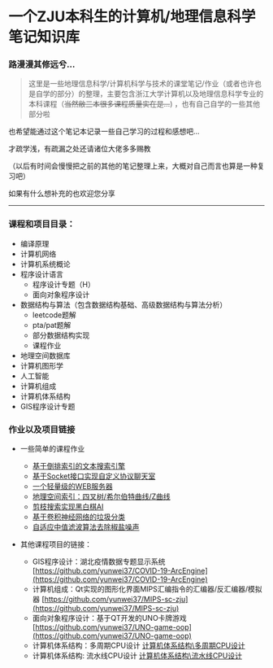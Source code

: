 # 一个ZJU本科生的计算机/地理信息科学笔记知识库

### 路漫漫其修远兮...

> 这里是一些地理信息科学/计算机科学与技术的课堂笔记/作业（或者也许也是自学的部分）的整理，主要包含浙江大学计算机以及地理信息科学专业的本科课程（<del>当然敝三本很多课程质量实在是...</del>) ，也有自己自学的一些其他部分啦

也希望能通过这个笔记本记录一些自己学习的过程和感想吧...

才疏学浅，有疏漏之处还请诸位大佬多多赐教

（以后有时间会慢慢把之前的其他的笔记整理上来，大概对自己而言也算是一种复习吧）

如果有什么想补充的也欢迎您分享

-----------------------

### 课程和项目目录：


- 编译原理
- 计算机网络
- 计算机系统概论
- 程序设计语言
  - 程序设计专题（H）
  - 面向对象程序设计
- 数据结构与算法（包含数据结构基础、高级数据结构与算法分析）
  - leetcode题解
  - pta/pat题解
  - 部分数据结构实现
  - 课程作业
- 地理空间数据库
- 计算机图形学
- 人工智能
- 计算机组成
- 计算机体系结构
- GIS程序设计专题
    
### 作业以及项目链接

- 一些简单的课程作业
    - [基于倒排索引的文本搜索引擎](数据结构与算法/search_engine)
    - [基于Socket接口实现自定义协议聊天室](计算机网络/socketChat)
    - [一个轻量级的WEB服务器](计算机网络/webServer)
    - [地理空间索引：四叉树/希尔伯特曲线/Z曲线](地理空间数据库/Geometry)
    - [剪枝搜索实现黑白棋AI](人工智能/AI_Reversi)
    - [基于卷积神经网络的垃圾分类](人工智能/garbage-classification)
    - [自适应中值滤波算法去除椒盐噪声](人工智能/image-restoration)

- 其他课程项目的链接：
  - GIS程序设计：湖北疫情数据专题显示系统 [https://github.com/yunwei37/COVID-19-ArcEngine](https://github.com/yunwei37/COVID-19-ArcEngine)
  - 计算机组成：Qt实现的图形化界面MIPS汇编指令的汇编器/反汇编器/模拟器 [https://github.com/yunwei37/MIPS-sc-zju](https://github.com/yunwei37/MIPS-sc-zju)
  - 面向对象程序设计：基于QT开发的UNO卡牌游戏 [https://github.com/yunwei37/UNO-game-oop](https://github.com/yunwei37/UNO-game-oop)
  - 计算机体系结构：多周期CPU设计 [计算机体系结构\多周期CPU设计](计算机体系结构/多周期CPU设计)
  - 计算机体系结构: 流水线CPU设计 [计算机体系结构\流水线CPU设计](计算机体系结构/流水线CPU设计)

